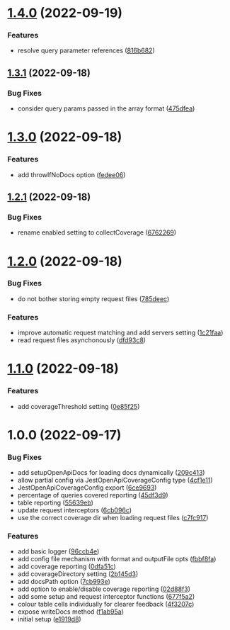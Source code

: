 # [1.4.0](https://github.com/alexandermendes/jest-openapi-coverage/compare/v1.3.1...v1.4.0) (2022-09-19)


### Features

* resolve query parameter references ([816b682](https://github.com/alexandermendes/jest-openapi-coverage/commit/816b682edfcca327b4d738ce4a4e66d73d007b65))

## [1.3.1](https://github.com/alexandermendes/jest-openapi-coverage/compare/v1.3.0...v1.3.1) (2022-09-18)


### Bug Fixes

* consider query params passed in the array format ([475dfea](https://github.com/alexandermendes/jest-openapi-coverage/commit/475dfead101912a67052048b5745edd429b8342e))

# [1.3.0](https://github.com/alexandermendes/jest-openapi-coverage/compare/v1.2.1...v1.3.0) (2022-09-18)


### Features

* add throwIfNoDocs option ([fedee06](https://github.com/alexandermendes/jest-openapi-coverage/commit/fedee06a9cb41998fb7e6f879baaf7d474f1bfc4))

## [1.2.1](https://github.com/alexandermendes/jest-openapi-coverage/compare/v1.2.0...v1.2.1) (2022-09-18)


### Bug Fixes

* rename enabled setting to collectCoverage ([6762269](https://github.com/alexandermendes/jest-openapi-coverage/commit/676226999e5dc3fe0b83fad213ec48e2c272610e))

# [1.2.0](https://github.com/alexandermendes/jest-openapi-coverage/compare/v1.1.0...v1.2.0) (2022-09-18)


### Bug Fixes

* do not bother storing empty request files ([785deec](https://github.com/alexandermendes/jest-openapi-coverage/commit/785deecabf20d63d658b698a7c93b654462f5719))


### Features

* improve automatic request matching and add servers setting ([1c21faa](https://github.com/alexandermendes/jest-openapi-coverage/commit/1c21faa3efff3a5096a1e88a99b68967d7f62b33))
* read request files asynchonously ([dfd93c8](https://github.com/alexandermendes/jest-openapi-coverage/commit/dfd93c81522f8a9947a22c774c063a545ac21f0c))

# [1.1.0](https://github.com/alexandermendes/jest-openapi-coverage/compare/v1.0.0...v1.1.0) (2022-09-18)


### Features

* add coverageThreshold setting ([0e85f25](https://github.com/alexandermendes/jest-openapi-coverage/commit/0e85f25f49beee37a4e3f76f141741a5757d86cb))

# 1.0.0 (2022-09-17)


### Bug Fixes

* add setupOpenApiDocs for loading docs dynamically ([209c413](https://github.com/alexandermendes/jest-openapi-coverage/commit/209c413fa1a62131fd1674cf8d2b514afcea1193))
* allow partial config via JestOpenApiCoverageConfig type ([4cf1e11](https://github.com/alexandermendes/jest-openapi-coverage/commit/4cf1e11619bfbc82c69bcb5f407ebbd8b56bd5f9))
* JestOpenApiCoverageConfig export ([6ce9693](https://github.com/alexandermendes/jest-openapi-coverage/commit/6ce9693376745ffa01842342f23a243431f1300c))
* percentage of queries covered reporting ([45df3d9](https://github.com/alexandermendes/jest-openapi-coverage/commit/45df3d9d38f6c8f577b312e69cb857112047315a))
* table reporting ([55639eb](https://github.com/alexandermendes/jest-openapi-coverage/commit/55639ebf81da598b5e4c982c431a02ef1e12f284))
* update request interceptors ([6cb096c](https://github.com/alexandermendes/jest-openapi-coverage/commit/6cb096c6f893bd00b407645c2e37bef3ce3d7850))
* use the correct coverage dir when loading request files ([c7fc917](https://github.com/alexandermendes/jest-openapi-coverage/commit/c7fc917689fa02ef93ba0096d6ad00a6b66fe52e))


### Features

* add basic logger ([96ccb4e](https://github.com/alexandermendes/jest-openapi-coverage/commit/96ccb4e798e87291c9374df65809193336ff2f78))
* add config file mechanism with format and outputFile opts ([fbbf8fa](https://github.com/alexandermendes/jest-openapi-coverage/commit/fbbf8fa7320154dbefff3c98f195648063f35af7))
* add coverage reporting ([0dfa51c](https://github.com/alexandermendes/jest-openapi-coverage/commit/0dfa51c0b576e49ad8b1b37cbce8e597f7d9f8fe))
* add coverageDirectory setting ([2b145d3](https://github.com/alexandermendes/jest-openapi-coverage/commit/2b145d3b6ce9f727035d6959129e0da7e010b8e3))
* add docsPath option ([7cb993e](https://github.com/alexandermendes/jest-openapi-coverage/commit/7cb993ed2271375399a6c717b9f04da422e8ae3a))
* add option to enable/disable coverage reporting ([02d88f3](https://github.com/alexandermendes/jest-openapi-coverage/commit/02d88f3491d4a17a341bf370b596681fde0ca3f5))
* add some setup and request interceptor functions ([677f5a2](https://github.com/alexandermendes/jest-openapi-coverage/commit/677f5a23fc9a5a994ddd00834a79744dd8ffd031))
* colour table cells individually for clearer feedback ([4f3207c](https://github.com/alexandermendes/jest-openapi-coverage/commit/4f3207cf941ebff01baffd17efee26530b63dc2b))
* expose writeDocs method ([f1ab95a](https://github.com/alexandermendes/jest-openapi-coverage/commit/f1ab95a2e6cc4a06bad65a41b9b38c8f35d0b5d3))
* initial setup ([e1919d8](https://github.com/alexandermendes/jest-openapi-coverage/commit/e1919d8262d8b0259bb7429600d6d277fd014b32))
